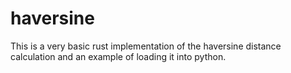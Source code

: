 # haversine

This is a very basic rust implementation of the haversine distance calculation and an example of loading it into python.

